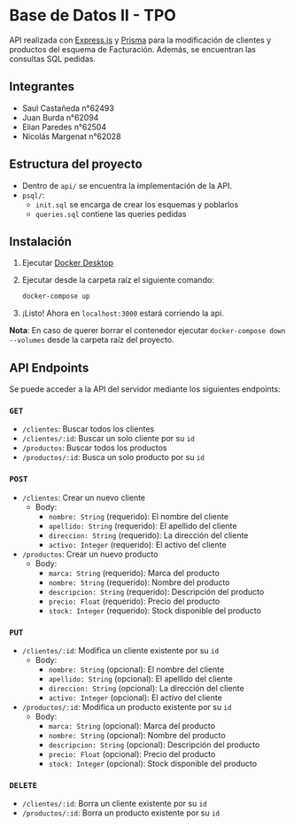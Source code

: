 # Base de Datos II - TPO

API realizada con [Express.js](https://expressjs.com/es/) y [Prisma](https://www.prisma.io/) para la modificación de clientes y productos del esquema de Facturación. Además, se encuentran las consultas SQL pedidas.

## Integrantes

- Saul Castañeda n°62493
- Juan Burda n°62094
- Elian Paredes n°62504
- Nicolás Margenat n°62028

## Estructura del proyecto

- Dentro de `api/` se encuentra la implementación de la API.
- `psql/`:  
    - `init.sql` se encarga de crear los esquemas y poblarlos
    - `queries.sql` contiene las queries pedidas

## Instalación
1. Ejecutar [Docker Desktop](https://www.docker.com/products/docker-desktop/)
2. Ejecutar desde la carpeta raíz el siguiente comando:

    ```bash
    docker-compose up
    ```  
3. ¡Listo! Ahora en `localhost:3000` estará corriendo la api.

**Nota**: En caso de querer borrar el contenedor ejecutar `docker-compose down --volumes` desde la carpeta raíz del proyecto.

## API Endpoints

Se puede acceder a la API del servidor mediante los siguientes endpoints:

### `GET`

- `/clientes`: Buscar todos los clientes
- `/clientes/:id`: Buscar un solo cliente por su `id`
- `/productos`: Buscar todos los productos
- `/productos/:id`: Busca un solo producto por su `id`

### `POST`

- `/clientes`: Crear un nuevo cliente
  - Body:
    - `nombre: String` (requerido): El nombre del cliente
    - `apellido: String` (requerido): El apellido del cliente
    - `direccion: String` (requerido): La dirección del cliente
    - `activo: Integer` (requerido): El activo del cliente
- `/productos`: Crear un nuevo producto
  - Body:
    - `marca: String` (requerido): Marca del producto
    - `nombre: String` (requerido): Nombre del producto
    - `descripcion: String` (requerido): Descripción del producto
    - `precio: Float` (requerido): Precio del producto
    - `stock: Integer` (requerido): Stock disponible del producto

### `PUT`

- `/clientes/:id`: Modifica un cliente existente por su `id`
  - Body:
    - `nombre: String` (opcional): El nombre del cliente
    - `apellido: String` (opcional): El apellido del cliente
    - `direccion: String` (opcional): La dirección del cliente
    - `activo: Integer` (opcional): El activo del cliente
- `/productos/:id`: Modifica un producto existente por su `id`
  - Body:
    - `marca: String` (opcional): Marca del producto
    - `nombre: String` (opcional): Nombre del producto
    - `descripcion: String` (opcional): Descripción del producto
    - `precio: Float` (opcional): Precio del producto
    - `stock: Integer` (opcional): Stock disponible del producto

### `DELETE`

- `/clientes/:id`: Borra un cliente existente por su `id`
- `/productos/:id`: Borra un producto existente por su `id`
